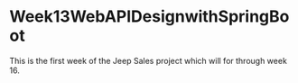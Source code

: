 # Week13WebAPIDesignwithSpringBoot

This is the first week of the Jeep Sales project which will for through week 16. 
